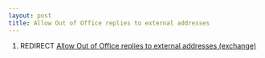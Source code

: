 ```yaml
---
layout: post 
title: Allow Out of Office replies to external addresses
---
```


1.  REDIRECT [Allow Out of Office replies to external addresses
    (exchange)](Allow_Out_of_Office_replies_to_external_addresses_(exchange) "wikilink")
